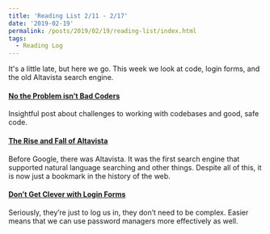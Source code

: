 ```yaml
---
title: 'Reading List 2/11 - 2/17'
date: '2019-02-19'
permalink: /posts/2019/02/19/reading-list/index.html
tags:
  - Reading Log
---
```


It's a little late, but here we go. This week we look at code, login forms, and the old Altavista search engine.
<!-- excerpt -->

#### [No the Problem isn’t Bad Coders](https://medium.com/@sgrif/no-the-problem-isnt-bad-coders-ed4347810270)

Insightful post about challenges to working with codebases and good, safe code.

#### [The Rise and Fall of Altavista](https://digital.com/about/altavista/)

Before Google, there was Altavista. It was the first search engine that supported natural language searching and other things. Despite all of this, it is now just a bookmark in the history of the web.

#### [Don’t Get Clever with Login Forms](http://bradfrost.com/blog/post/dont-get-clever-with-login-forms/)

Seriously, they’re just to log us in, they don’t need to be complex. Easier means that we can use password managers more effectively as well.
